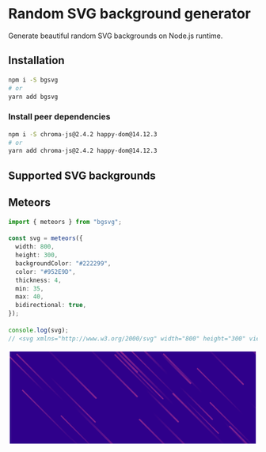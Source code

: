 # Random SVG background generator

Generate beautiful random SVG backgrounds on Node.js runtime.

## Installation

```bash
npm i -S bgsvg
# or
yarn add bgsvg
```

### Install peer dependencies

```bash
npm i -S chroma-js@2.4.2 happy-dom@14.12.3
# or
yarn add chroma-js@2.4.2 happy-dom@14.12.3
```

## Supported SVG backgrounds

## Meteors

```ts
import { meteors } from "bgsvg";

const svg = meteors({
  width: 800,
  height: 300,
  backgroundColor: "#222299",
  color: "#952E9D",
  thickness: 4,
  min: 35,
  max: 40,
  bidirectional: true,
});

console.log(svg);
// <svg xmlns="http://www.w3.org/2000/svg" width="800" height="300" viewBox="0 0 800 300"...
```

<img src="./assets/meteors.png" style="max-width: 100%">
